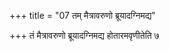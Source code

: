 +++
title = "07 तम् मैत्रावरुणो ब्रूयादग्निमद्य"

+++
तं मैत्रावरुणो ब्रूयादग्निमद्य होतारमवृणीतेति ७